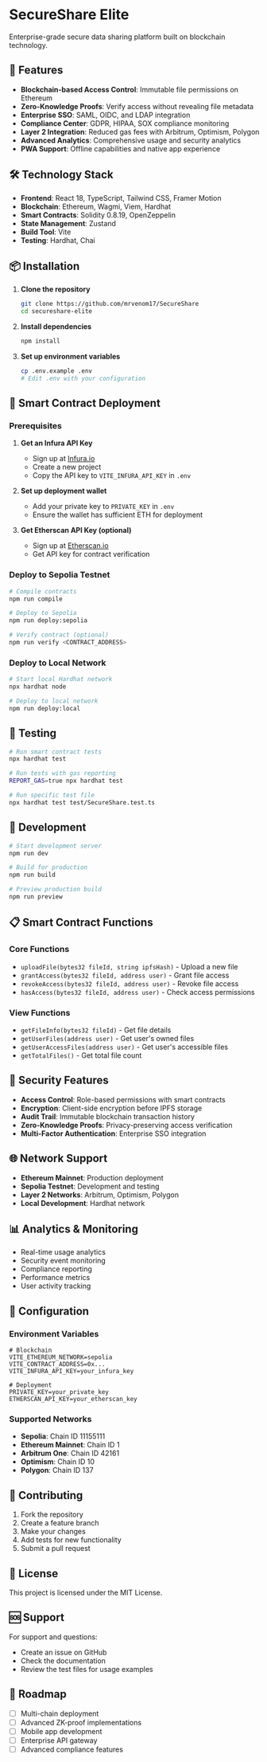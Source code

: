 # SecureShare Elite

Enterprise-grade secure data sharing platform built on blockchain technology.

## 🚀 Features

- **Blockchain-based Access Control**: Immutable file permissions on Ethereum
- **Zero-Knowledge Proofs**: Verify access without revealing file metadata
- **Enterprise SSO**: SAML, OIDC, and LDAP integration
- **Compliance Center**: GDPR, HIPAA, SOX compliance monitoring
- **Layer 2 Integration**: Reduced gas fees with Arbitrum, Optimism, Polygon
- **Advanced Analytics**: Comprehensive usage and security analytics
- **PWA Support**: Offline capabilities and native app experience

## 🛠️ Technology Stack

- **Frontend**: React 18, TypeScript, Tailwind CSS, Framer Motion
- **Blockchain**: Ethereum, Wagmi, Viem, Hardhat
- **Smart Contracts**: Solidity 0.8.19, OpenZeppelin
- **State Management**: Zustand
- **Build Tool**: Vite
- **Testing**: Hardhat, Chai

## 📦 Installation

1. **Clone the repository**
   ```bash
   git clone https://github.com/mrvenom17/SecureShare
   cd secureshare-elite
   ```

2. **Install dependencies**
   ```bash
   npm install
   ```

3. **Set up environment variables**
   ```bash
   cp .env.example .env
   # Edit .env with your configuration
   ```

## 🔧 Smart Contract Deployment

### Prerequisites

1. **Get an Infura API Key**
   - Sign up at [Infura.io](https://infura.io)
   - Create a new project
   - Copy the API key to `VITE_INFURA_API_KEY` in `.env`

2. **Set up deployment wallet**
   - Add your private key to `PRIVATE_KEY` in `.env`
   - Ensure the wallet has sufficient ETH for deployment

3. **Get Etherscan API Key (optional)**
   - Sign up at [Etherscan.io](https://etherscan.io)
   - Get API key for contract verification

### Deploy to Sepolia Testnet

```bash
# Compile contracts
npm run compile

# Deploy to Sepolia
npm run deploy:sepolia

# Verify contract (optional)
npm run verify <CONTRACT_ADDRESS>
```

### Deploy to Local Network

```bash
# Start local Hardhat network
npx hardhat node

# Deploy to local network
npm run deploy:local
```

## 🧪 Testing

```bash
# Run smart contract tests
npx hardhat test

# Run tests with gas reporting
REPORT_GAS=true npx hardhat test

# Run specific test file
npx hardhat test test/SecureShare.test.ts
```

## 🚀 Development

```bash
# Start development server
npm run dev

# Build for production
npm run build

# Preview production build
npm run preview
```

## 📋 Smart Contract Functions

### Core Functions

- `uploadFile(bytes32 fileId, string ipfsHash)` - Upload a new file
- `grantAccess(bytes32 fileId, address user)` - Grant file access
- `revokeAccess(bytes32 fileId, address user)` - Revoke file access
- `hasAccess(bytes32 fileId, address user)` - Check access permissions

### View Functions

- `getFileInfo(bytes32 fileId)` - Get file details
- `getUserFiles(address user)` - Get user's owned files
- `getUserAccessFiles(address user)` - Get user's accessible files
- `getTotalFiles()` - Get total file count

## 🔐 Security Features

- **Access Control**: Role-based permissions with smart contracts
- **Encryption**: Client-side encryption before IPFS storage
- **Audit Trail**: Immutable blockchain transaction history
- **Zero-Knowledge Proofs**: Privacy-preserving access verification
- **Multi-Factor Authentication**: Enterprise SSO integration

## 🌐 Network Support

- **Ethereum Mainnet**: Production deployment
- **Sepolia Testnet**: Development and testing
- **Layer 2 Networks**: Arbitrum, Optimism, Polygon
- **Local Development**: Hardhat network

## 📊 Analytics & Monitoring

- Real-time usage analytics
- Security event monitoring
- Compliance reporting
- Performance metrics
- User activity tracking

## 🔧 Configuration

### Environment Variables

```env
# Blockchain
VITE_ETHEREUM_NETWORK=sepolia
VITE_CONTRACT_ADDRESS=0x...
VITE_INFURA_API_KEY=your_infura_key

# Deployment
PRIVATE_KEY=your_private_key
ETHERSCAN_API_KEY=your_etherscan_key
```

### Supported Networks

- **Sepolia**: Chain ID 11155111
- **Ethereum Mainnet**: Chain ID 1
- **Arbitrum One**: Chain ID 42161
- **Optimism**: Chain ID 10
- **Polygon**: Chain ID 137

## 🤝 Contributing

1. Fork the repository
2. Create a feature branch
3. Make your changes
4. Add tests for new functionality
5. Submit a pull request

## 📄 License

This project is licensed under the MIT License.

## 🆘 Support

For support and questions:
- Create an issue on GitHub
- Check the documentation
- Review the test files for usage examples

## 🎯 Roadmap

- [ ] Multi-chain deployment
- [ ] Advanced ZK-proof implementations
- [ ] Mobile app development
- [ ] Enterprise API gateway
- [ ] Advanced compliance features
